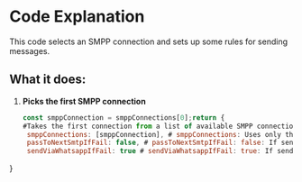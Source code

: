 # Code Explanation

This code selects an SMPP connection and sets up some rules for sending messages.

## What it does:

1. **Picks the first SMPP connection**  
   ```js
   const smppConnection = smppConnections[0];return {
   #Takes the first connection from a list of available SMPP connections
    smppConnections: [smppConnection], # smppConnections: Uses only that first connection we picked
    passToNextSmtpIfFail: false, # passToNextSmtpIfFail: false: If sending fails, don't try another email server
    sendViaWhatsappIfFail: true # sendViaWhatsappIfFail: true: If sending fails, try WhatsApp instead
  }
   ```

